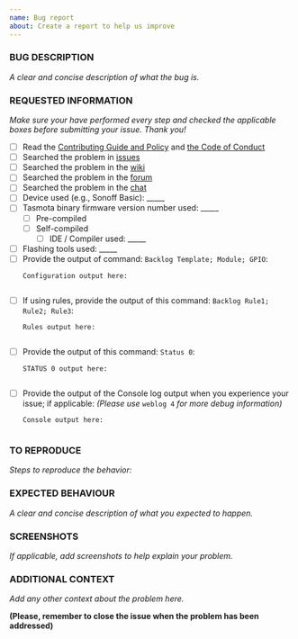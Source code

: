 ```yaml
---
name: Bug report
about: Create a report to help us improve
---
```


<!-- Thanks for reporting a bug for this project. READ THIS FIRST:

This BUG issue template is meant to REPORT Tasmota software BUGS ONLY

Please DO NOT OPEN AN ISSUE:
  - If your Tasmota version is not the latest from the development branch, please update your device before submitting your issue. Your problem might already be solved. The latest precompiled binaries of Tasmota can be downloaded from http://thehackbox.org/tasmota/
  - If you have an issue when flashing was done via Tuya Convert, please address it to Tuya Convert Team
  - If your issue is a flashing issue, please address it to the [Tasmota Support Chat](https://discord.gg/Ks2Kzd4)
  - If your issue is compilation problem, please address it to the [Tasmota Support Chat](https://discord.gg/Ks2Kzd4)
  - If your issue has been addressed before (i.e., duplicated issue), please ask in the original issue
  - If your issue is a Wi-Fi problem or MQTT problem, please try the steps provided in the [FAQ](https://tasmota.github.io/docs/#/help/FAQ) and [Troubleshooting](https://tasmota.github.io/docs/#/help/Troubleshooting)

 Please take a few minutes to complete the requested information below. Our ability to provide assistance is greatly hampered without it. The details requested potentially affect which options to pursue. The small amount of time you spend completing the template will also help the volunteers providing the assistance to you to reduce the time required to help you.

DO NOT DELETE ANY TEXT from this template! Otherwise the issue will be auto-closed.
-->

### BUG DESCRIPTION
_A clear and concise description of what the bug is._


### REQUESTED INFORMATION
_Make sure your have performed every step and checked the applicable boxes before submitting your issue. Thank you!_

- [ ] Read the [Contributing Guide and Policy](https://github.com/arendst/Tasmota/blob/development/CONTRIBUTING.md) and [the Code of Conduct](https://github.com/arendst/Tasmota/blob/development/CODE_OF_CONDUCT.md)
- [ ] Searched the problem in [issues](https://github.com/arendst/Tasmota/issues)
- [ ] Searched the problem in the [wiki](https://github.com/arendst/Tasmota/wiki/Troubleshooting)
- [ ] Searched the problem in the [forum](https://groups.google.com/d/forum/sonoffusers)
- [ ] Searched the problem in the [chat](https://discord.gg/Ks2Kzd4)
- [ ] Device used (e.g., Sonoff Basic): _____
- [ ] Tasmota binary firmware version number used: _____
  - [ ] Pre-compiled
  - [ ] Self-compiled
    - [ ] IDE / Compiler used: _____
- [ ] Flashing tools used: _____
- [ ] Provide the output of command: ``Backlog Template; Module; GPIO``:
  ```
  Configuration output here:


  ```
- [ ] If using rules, provide the output of this command: ``Backlog Rule1; Rule2; Rule3``:
  ```
  Rules output here:


  ```
- [ ] Provide the output of this command: ``Status 0``:
  ```
  STATUS 0 output here:


  ```
- [ ] Provide the output of the Console log output when you experience your issue; if applicable:
  _(Please use_ ``weblog 4`` _for more debug information)_
  ```
  Console output here:


  ```

### TO REPRODUCE
_Steps to reproduce the behavior:_


### EXPECTED BEHAVIOUR
_A clear and concise description of what you expected to happen._


### SCREENSHOTS
_If applicable, add screenshots to help explain your problem._


### ADDITIONAL CONTEXT
_Add any other context about the problem here._


**(Please, remember to close the issue when the problem has been addressed)**
